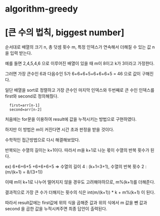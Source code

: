 # algorithm-greedy
# [큰 수의 법칙, biggest number]


순서대로 배열의 크기 n, 총 덧셈 횟수 m, 특정 인덱스가 연속해서 더해질 수 있는 값 n 을 입력 받는다.

예를 들면 2,4,5,4,6 으로 이루어진 배열이 있을 때 m이 8이고 k가 3이라고 가정한다.

그러면 가장 큰수인 6과 다음수인 5가 6+6+6+5+6+6+6+5 = 46 으로 값이 구해진다.

일단 배열을 sort로 정렬하고 가장 큰수인 마지막 인덱스와 두번째로 큰 수인 인덱스를 first와 second로 정의해줬다.

```
  first=arr[n-1]
  second=arr[n-2]
```
처음에는 for문을 이용하여 result에 값을 누적시키는 방법으로 구현하였다.

하지만 이 방법은 m이 커진다면 시간 초과 판정을 받을 것이다.

수학적인 접근방법으로 다시 해결해보았다.

반복되는 수열의 길이는 k+1이다. 따라서 m을 k+1로 나눈 몫이 수열의 반복 횟수가 된다.

ex) 6+6+6+5   +6+6+6+5    => 수열의 길이 4 : (k+1=3+1), 수열의 반복 횟수 2 : (m/(k+1) = 8/(3+1))

이때 m이 k+1로 나누어 떨어지지 않을 경우도 고려해야하므로, m%(k+1)를 더해준다.

결과적으로 가장 큰 수가 더해지는 횟수의 식은 int(m/(k+1)) * k + m%(k+1) 이 된다.

따라서 result값에는 first값에 위의 식을 곱해준 값과 위의 식에서 m 값을 뺀 값과 second 을 곱한 값을 누적시켜주면 최종 답안이 출력된다.
